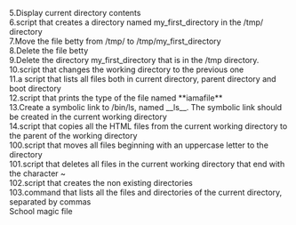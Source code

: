 <p>5.Display current directory contents<br>6.script that creates a directory named my_first_directory in the /tmp/ directory<br>7.Move the file betty from /tmp/ to /tmp/my_first_directory<br>8.Delete the file betty<br>9.Delete the directory my_first_directory that is in the /tmp directory.<br>10.script that changes the working directory to the previous one<br>11.a script that lists all files both in current directory, parent directory and boot directory<br>12.script that prints the type of the file named **iamafile**<br>13.Create a symbolic link to /bin/ls, named __ls__. The symbolic link should be created in the current working directory<br>14.script that copies all the HTML files from the current working directory to the parent of the working directory<br>100.script that moves all files beginning with an uppercase letter to the directory<br>101.script that deletes all files in the current working directory that end with the character ~<br>102.script that creates the non existing directories<br>103.command that lists all the files and directories of the current directory, separated by commas<br>School magic file 
